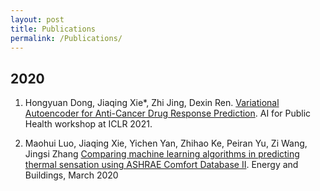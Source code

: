 ```yaml
---
layout: post
title: Publications
permalink: /Publications/
---
```


## 2020
1. Hongyuan Dong, Jiaqing Xie*, Zhi Jing, Dexin Ren. 
[Variational Autoencoder for Anti-Cancer Drug Response Prediction](https://arxiv.org/pdf/2008.09763.pdf). 
AI for Public Health workshop at ICLR 2021.

2. Maohui Luo, Jiaqing Xie, Yichen Yan, Zhihao Ke, Peiran Yu, Zi Wang, Jingsi Zhang
[Comparing machine learning algorithms in predicting thermal sensation using ASHRAE Comfort Database II](https://www.sciencedirect.com/science/article/abs/pii/S0378778819332372).
Energy and Buildings, March 2020